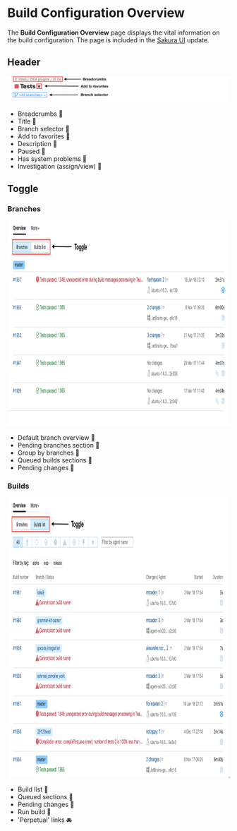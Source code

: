 # Build Configuration Overview

The __Build Configuration Overview__ page displays the vital information on the build configuration. The page is included in the [Sakura UI](Sakura.md) update.


## Header

<img src="Images/build_configuration_overview_header.png">

* Breadcrumbs :checkered_flag:
* Title :checkered_flag:
* Branch selector :checkered_flag:
* Add to favorites :checkered_flag:
* Description :checkered_flag:
* Paused :checkered_flag:
* Has system problems :checkered_flag:
* Investigation (assign/view) :checkered_flag:
	
## Toggle
### Branches

<img height="467" width="1057" src="Images/build_configuration_overview_branches.png">

* Default branch overview :checkered_flag:
* Pending branches section :checkered_flag:
* Group by branches :checkered_flag:
* Queued builds sections :checkered_flag:
* Pending changes :checkered_flag:
		
### Builds

<img height="636" width="1065" src="Images/build_configuration_overview_list.png">

* Build list :checkered_flag:
* Queued sections :checkered_flag:
* Pending changes :checkered_flag:
* Run build :checkered_flag:
* 'Perpetual' links :oncoming_automobile:
